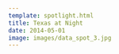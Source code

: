 ```yaml
---
template: spotlight.html
title: Texas at Night
date: 2014-05-01
image: images/data_spot_3.jpg
---
```

